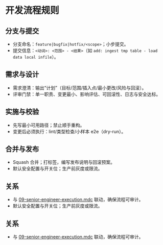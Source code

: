 # 开发流程规则

## 分支与提交
- 分支命名：`feature|bugfix|hotfix/<scope>`；小步提交。
- 提交信息：`<动词>: <范围> - <结果>`（如 `add: ingest tmp table - load data local infile`）。

## 需求与设计
- 需求澄清：输出“计划”（目标/范围/插入点/最小更改/风险与回滚）。
- 评审门禁：单一职责、变更最小、影响评估、可回滚性、日志与安全达标。

## 实施与校验
- 先写最小可用路径；禁止顺手重构。
- 变更后必须执行：lint/类型检查/小样本 e2e（dry-run）。

## 合并与发布
- Squash 合并；打标签，编写发布说明与回滚预案。
- 默认安全配置与开关位；生产前灰度或限流。

## 关系
- 与 [09-senior-engineer-execution.mdc](mdc:.cursor/rules/09-senior-engineer-execution.mdc) 联动，确保流程可审计。
- 默认安全配置与开关位；生产前灰度或限流。

## 关系
- 与 [09-senior-engineer-execution.mdc](mdc:.cursor/rules/09-senior-engineer-execution.mdc) 联动，确保流程可审计。